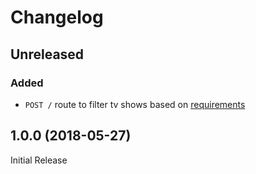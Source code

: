 # Changelog

## Unreleased

### Added

-   `POST /` route to filter tv shows based on [requirements](http://codingchallenge.nine.com.au/)

## 1.0.0 (2018-05-27)

Initial Release
